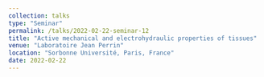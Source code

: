 ```yaml
---
collection: talks
type: "Seminar"
permalink: /talks/2022-02-22-seminar-12
title: "Active mechanical and electrohydraulic properties of tissues"
venue: "Laboratoire Jean Perrin"
location: "Sorbonne Université, Paris, France"
date: 2022-02-22
---
```

